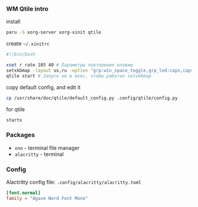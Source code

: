 
### WM Qtile intro
install
```sh
paru -S xorg-server xorg-xinit qtile
```
create `~/.xinitrc`
```sh
#!/bin/bash

xset r rate 185 40 # Параметры повторения клавиш
setxkbmap -layout us,ru -option "grp:win_space_toggle,grp_led:caps,caps:super" # Раскладка клавиатуры
qtile start # Запуск не в exec, чтобы работал setxkbmap 
```
copy default config, and edit it
```sh
cp /usr/share/doc/qtile/default_config.py .config/qtile/config.py
```

for qtile
```sh
startx
```

### Packages
- `nnn` - terminal file manager
- `alacritty` - terminal

### Config

Alactritty config file: `.config/alacritty/alacritty.toml`
```toml
[font.normal]
family = "Agave Nerd Font Mono"
```
